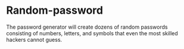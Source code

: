 # Random-password
The password generator will create dozens of random passwords consisting of numbers, letters, and symbols that even the most skilled hackers cannot guess.